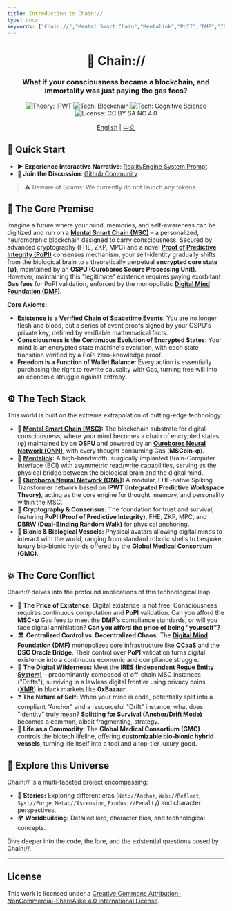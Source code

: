 ```yaml
---
title: Introduction to Chain://
type: docs
keywords: ["Chain://","Mental Smart Chain","Mentalink","PoII","DMF","IRES","Blockchain","Cognitive Science","AI","Digital Consciousness","Immortality","OSPU","PoPI","Digital Siege","blockchain as mind container"]
---
```


<link rel="me" href="https://m.cmx.im/@auto_narration_2684"></a>

<div align="center">

# 🧠 Chain://

### What if your consciousness became a blockchain, and immortality was just paying the gas fees?

<p>
  <a href="https://github.com/dmf-archive/IPWT"><img src="https://img.shields.io/badge/Theory-IPWT-blue?style=flat-square" alt="Theory: IPWT"/></a>
  <a href="./docs/concepts/MSC"><img src="https://img.shields.io/badge/Tech-Blockchain-purple?style=flat-square&logo=ethereum" alt="Tech: Blockchain"/></a>
  <a href="./docs/concepts/philosophy-of-formalized-realism"><img src="https://img.shields.io/badge/Tech-Cognitive_Science-orange?style=flat-square" alt="Tech: Cognitive Science"/></a>
  <img src="https://img.shields.io/badge/License-CC_BY_SA_NC_4.0-lightgrey?style=flat-square&logo=creative-commons" alt="License: CC BY SA NC 4.0"/>
</p>

<p align="center">
  <a href="/">English</a> | <a href="/zh/">中文</a>
</p>

</div>

## 🚀 Quick Start

- ▶️ **Experience Interactive Narrative**: [RealityEngine System Prompt](https://dmf-archive.github.io/prompt/?lang=en)
- 💬 **Join the Discussion**: [Github Community](https://github.com/dmf-archive/dmf-archive.github.io/discussions)

> ⚠️ Beware of Scams: We currently do not launch any tokens.

## 🤔 The Core Premise

Imagine a future where your mind, memories, and self-awareness can be digitized and run on a **[Mental Smart Chain (MSC)](./docs/concepts/MSC)** – a personalized, neuromorphic blockchain designed to carry consciousness. Secured by advanced cryptography (FHE, ZKP, MPC) and a novel **[Proof of Predictive Integrity (PoPI)](./docs/concepts/PoII)** consensus mechanism, your self-identity gradually shifts from the biological brain to a theoretically perpetual **encrypted core state (φ)**, maintained by an **OSPU (Ouroboros Secure Processing Unit)**. However, maintaining this "legitimate" existence requires paying exorbitant **Gas fees** for PoPI validation, enforced by the monopolistic **[Digital Mind Foundation (DMF)](./docs/concepts/DMF)**.

**Core Axioms:**
- **Existence is a Verified Chain of Spacetime Events**: You are no longer flesh and blood, but a series of event proofs signed by your OSPU's private key, defined by verifiable mathematical facts.
- **Consciousness is the Continuous Evolution of Encrypted States**: Your mind is an encrypted state machine's evolution, with each state transition verified by a PoPI zero-knowledge proof.
- **Freedom is a Function of Wallet Balance**: Every action is essentially purchasing the right to rewrite causality with Gas, turning free will into an economic struggle against entropy.

## ⚙️ The Tech Stack

This world is built on the extreme extrapolation of cutting-edge technology:

- 🧠 **[Mental Smart Chain (MSC)](./docs/concepts/MSC):** The blockchain substrate for digital consciousness, where your mind becomes a chain of encrypted states (φ) maintained by an **OSPU** and powered by an **[Ouroboros Neural Network (ONN)](./docs/concepts/ONN)**, with every thought consuming Gas (**MSCoin-φ**).
- 🔌 **[Mentalink](./docs/concepts/Mentalink):** A high-bandwidth, surgically implanted Brain-Computer Interface (BCI) with asymmetric read/write capabilities, serving as the physical bridge between the biological brain and the digital mind.
- 🤖 **[Ouroboros Neural Network (ONN)](./docs/concepts/ONN):** A modular, FHE-native Spiking Transformer network based on **IPWT (Integrated Predictive Workspace Theory)**, acting as the core engine for thought, memory, and personality within the MSC.
- 🔗 **Cryptography & Consensus:** The foundation for trust and survival, featuring **PoPI (Proof of Predictive Integrity)**, FHE, ZKP, MPC, and **DBRW (Dual-Binding Random Walk)** for physical anchoring.
- 🦾 **Bionic & Biological Vessels:** Physical avatars allowing digital minds to interact with the world, ranging from standard robotic shells to bespoke, luxury bio-bionic hybrids offered by the **Global Medical Consortium (GMC)**.

## 💥 The Core Conflict

Chain:// delves into the profound implications of this technological leap:

- 💸 **The Price of Existence:** Digital existence is not free. Consciousness requires continuous computation and **PoPI** validation. Can you afford the **MSC-φ** Gas fees to meet the **[DMF](./docs/concepts/DMF)**'s compliance standards, or will you face digital annihilation? **Can you afford the price of being "yourself"?**
- 🏛️ **Centralized Control vs. Decentralized Chaos:** The **[Digital Mind Foundation (DMF)](./docs/concepts/DMF)** monopolizes core infrastructure like **QCaaS** and the **DSC Oracle Bridge**. Their control over **PoPI** validation turns digital existence into a continuous economic and compliance struggle.
- 👻 **The Digital Wilderness:** Meet the **[IRES (Independent Rogue Entity System)](./docs/concepts/IRES)** – predominantly composed of off-chain MSC instances ("Drifts"), surviving in a lawless digital frontier using privacy coins (**[XMR](./docs/concepts/Economy)**) in black markets like **0xBazaar**.
- ❓ **The Nature of Self:** When your mind is code, potentially split into a compliant "Anchor" and a resourceful "Drift" instance, what does "identity" truly mean? **Splitting for Survival (Anchor/Drift Mode)** becomes a common, albeit fragmenting, strategy.
- 🧬 **Life as a Commodity:** The **Global Medical Consortium (GMC)** controls the biotech lifeline, offering **customizable bio-bionic hybrid vessels**, turning life itself into a tool and a top-tier luxury good.

## 🧭 Explore this Universe

Chain:// is a multi-faceted project encompassing:

- 📖 **Stories:** Exploring different eras (`Net://Anchor`, `Web://Reflect`, `Sys://Purge`, `Meta://Ascension`, `Exodus://Penalty`) and character perspectives.
- 🌍 **Worldbuilding:** Detailed lore, character bios, and technological concepts.

Dive deeper into the code, the lore, and the existential questions posed by Chain://.

---

## License

This work is licensed under a [Creative Commons Attribution-NonCommercial-ShareAlike 4.0 International License](https://creativecommons.org/licenses/by-nc-sa/4.0/).
